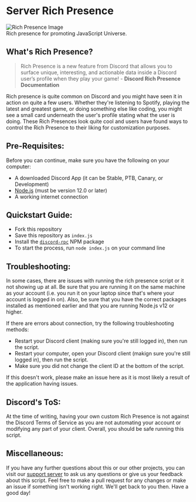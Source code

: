 # Server Rich Presence
![Rich Presence Image](https://cdn.discordapp.com/attachments/828750159072460801/850402494798233600/DzF253sBXcdvAAAAAElFTkSuQmCC.png?width=128&height=128)\
Rich presence for promoting JavaScript Universe.
## What's Rich Presence?
> Rich Presence is a new feature from Discord that allows you to surface unique, interesting, and actionable data inside a Discord user’s profile when they play your game! - **Discord Rich Presence Documentation**

Rich presence is quite common on Discord and you might have seen it in action on quite a few users.  Whether they're listening to Spotify, playing the latest and greatest game, or doing something else like coding, you might see a small card underneath the user's profile stating what the user is doing.  These Rich Presences look quite cool and users have found ways to control the Rich Presence to their liking for customization purposes.
## Pre-Requisites:
Before you can continue, make sure you have the following on your computer:
* A downloaded Discord App (it can be Stable, PTB, Canary, or Development)
* [Node.js](https://nodejs.org) (must be version 12.0 or later)
* A working internet connection
## Quickstart Guide:
- Fork this repository
- Save this repository as `index.js`
- Install the [`discord-rpc`](https://www.npmjs.com/package/discord-rpc) NPM package
- To start the process, run `node index.js` on your command line

## Troubleshooting:
In some cases, there are issues with running the rich presence script or it not showing up at all.  Be sure that you are running it on the same machine as your account (i.e. you run it on your laptop since that's where your account is logged in on).  Also, be sure that you have the correct packages installed as mentioned earlier and that you are running Node.js v12 or higher.

If there are errors about connection, try the following troubleshooting methods:
* Restart your Discord client (making sure you're still logged in), then run the script.
* Restart your computer, open your Discord client (makign sure you're still logged in), then run the script.
* Make sure you did not change the client ID at the bottom of the script.

If this doesn't work, please make an issue here as it is most likely a result of the application having issues.

## Discord's ToS:
At the time of writing, having your own custom Rich Presence is not against the Discord Terms of Service as you are not automating your account or modifying any part of your client.  Overall, you should be safe running this script.

## Miscellaneous:
If you have any further questions about this or our other projects, you can visit our [support server](https://discord.gg/KBfTgpx) to ask us any questions or give us your feedback about this script.  Feel free to make a pull request for any changes or make an issue if something isn't working right. We'll get back to you then.  Have a good day!
